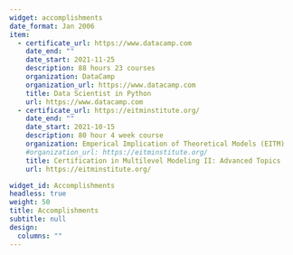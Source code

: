 ```yaml
---
widget: accomplishments
date_format: Jan 2006
item:
  - certificate_url: https://www.datacamp.com
    date_end: ""
    date_start: 2021-11-25
    description: 88 hours 23 courses
    organization: DataCamp
    organization_url: https://www.datacamp.com
    title: Data Scientist in Python
    url: https://www.datacamp.com
  - certificate_url: https://eitminstitute.org/
    date_end: ""
    date_start: 2021-10-15
    description: 80 hour 4 week course
    organization: Emperical Implication of Theoretical Models (EITM)
    #organization_url: https://eitminstitute.org/
    title: Certification in Multilevel Modeling II: Advanced Topics
    url: https://eitminstitute.org/

widget_id: Accomplishments
headless: true
weight: 50
title: Accomplishments
subtitle: null
design:
  columns: ""
---
```

